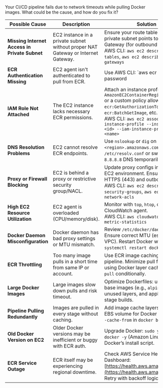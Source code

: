 
Your CI/CD pipeline fails due to network timeouts while pulling Docker images. 
What could be the cause, and how do you fix it?



| **Possible Cause**                  | **Description**                                                                 | **Solution**                                                                                                                                                      |
|------------------------------------|---------------------------------------------------------------------------------|-------------------------------------------------------------------------------------------------------------------------------------------------------------------|
| **Missing Internet Access in Private Subnet** | EC2 instance in a private subnet without proper NAT Gateway or Internet Gateway. | Ensure your route table for the private subnet points to a NAT Gateway (for outbound HTTPS).<br>AWS CLI: `aws ec2 describe-route-tables`, `aws ec2 describe-nat-gateways` |
| **ECR Authentication Missing**     | EC2 agent isn't authenticated to pull from ECR.                                | Use AWS CLI: `aws ecr get-login-password | docker login --username AWS --password-stdin <account>.dkr.ecr.<region>.amazonaws.com`                                  |
| **IAM Role Not Attached**          | The EC2 instance lacks necessary ECR permissions.                              | Attach an instance profile with `AmazonEC2ContainerRegistryReadOnly` or a custom policy allowing `ecr:GetAuthorizationToken`, `ecr:BatchGetImage`, etc.<br>AWS CLI: `aws ec2 associate-iam-instance-profile --instance-id <id> --iam-instance-profile Name=<name>` |
| **DNS Resolution Problems**        | EC2 cannot resolve ECR endpoints.                                              | Use `nslookup` or `dig` on `*.ecr.<region>.amazonaws.com`. Update `/etc/resolv.conf` or switch to `8.8.8.8` DNS temporarily.                                     |
| **Proxy or Firewall Blocking**     | EC2 is behind a proxy or restrictive security group/NACL.                      | Update proxy configs in Docker or EC2 environment. Ensure SGs allow HTTPS (443) and outbound traffic.<br>AWS CLI: `aws ec2 describe-security-groups`, `aws ec2 describe-network-acls` |
| **High EC2 Resource Utilization**  | EC2 agent is overloaded (CPU/memory/disk).                                     | Monitor with `top`, `htop`, or install CloudWatch agent.<br>AWS CLI: `aws cloudwatch get-metric-statistics`                                                      |
| **Docker Daemon Misconfiguration** | Docker daemon has bad proxy settings or MTU mismatch.                          | Review `/etc/docker/daemon.json`. Ensure correct MTU (esp. for AWS VPC). Restart Docker with `sudo systemctl restart docker`.                                   |
| **ECR Throttling**                 | Too many image pulls in a short time from same IP or account.                  | Use ECR image caching in the pipeline. Minimize pull frequency using Docker layer caching or `docker pull` conditionally.                                         |
| **Large Docker Images**            | Large images slow down pulls and risk timeout.                                 | Optimize Dockerfiles: use minimal base images (e.g., `alpine`), remove unused layers, and apply multi-stage builds.                                              |
| **Pipeline Pulling Redundantly**   | Images are pulled in every stage without caching.                              | Add image cache layers or shared EBS volume for Docker cache. Use `--cache-from` in `docker build`.                                                              |
| **Old Docker Version on EC2**      | Older Docker versions may be inefficient or buggy with ECR auth.               | Upgrade Docker: `sudo yum update docker -y` (Amazon Linux), or use Docker’s install script.                                                                      |
| **ECR Service Outage**             | ECR itself may be experiencing regional downtime.                              | Check AWS Service Health Dashboard: [https://health.aws.amazon.com](https://health.aws.amazon.com). Retry with backoff logic in pipeline.                        |





